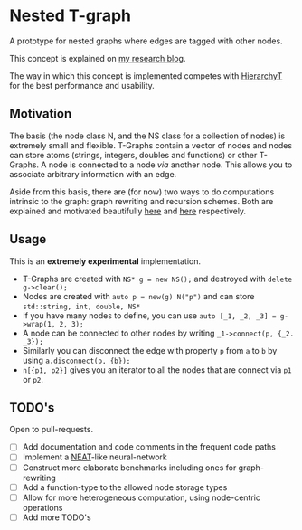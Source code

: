 # Nested T-graph
A prototype for nested graphs where edges are tagged with other nodes.

This concept is explained on [my research blog](https://research.adamv.be/#Unifyingrichgraphswithedgestoedges).

The way in which this concept is implemented competes with [HierarchyT](https://github.com/Adam-Vandervorst/HierarchyT) for the best performance and usability.
## Motivation
The basis (the node class N, and the NS class for a collection of nodes) is extremely small and flexible. T-Graphs contain a vector of nodes and nodes can store atoms (strings, integers, doubles and functions) or other T-Graphs. A node is connected to a node *via* another node. This allows you to associate arbitrary information with an edge.

Aside from this basis, there are (for now) two ways to do computations intrinsic to the graph: graph rewriting and recursion schemes.
Both are explained and motivated beautifully [here](https://blog.opencog.org/2013/03/24/why-hypergraphs/) and [here](https://jtobin.io/time-traveling-recursion) respectively.

## Usage
This is an **extremely experimental** implementation. 

- T-Graphs are created with `NS* g = new NS();` and destroyed with `delete g->clear();`
- Nodes are created with `auto p = new(g) N("p")` and can store `std::string, int, double, NS*`
- If you have many nodes to define, you can use `auto [_1, _2, _3] = g->wrap(1, 2, 3);`
- A node can be connected to other nodes by writing `_1->connect(p, {_2. _3});`
- Similarly you can disconnect the edge with property `p` from `a` to `b` by using `a.disconnect(p, {b});`
- `n[{p1, p2}]` gives you an iterator to all the nodes that are connect via `p1` or `p2`.

## TODO's
Open to pull-requests.

- [ ] Add documentation and code comments in the frequent code paths
- [ ] Implement a [NEAT](http://nn.cs.utexas.edu/downloads/papers/stanley.ec02.pdf)-like neural-network
- [ ] Construct more elaborate benchmarks including ones for graph-rewriting
- [ ] Add a function-type to the allowed node storage types
- [ ] Allow for more heterogeneous computation, using node-centric operations
- [ ] Add more TODO's
